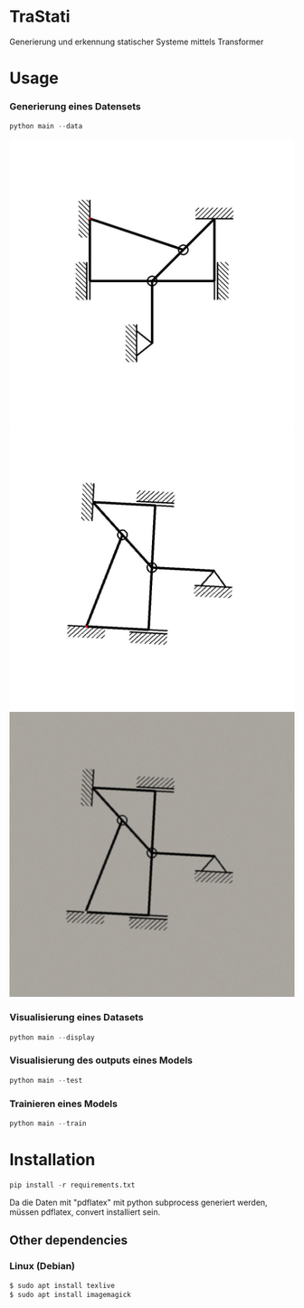 # TraStati

Generierung und erkennung statischer Systeme mittels Transformer

# Usage

### Generierung eines Datensets

```python
python main --data
```

![Cutt](assets/cut_image.jpg)
![Rotated](assets/rotated_inage.jpg)
![Noissed](assets/noised_image.jpg)

### Visualisierung eines Datasets

```python
python main --display
```

### Visualisierung des outputs eines Models

```python
python main --test
```

### Trainieren eines Models

```python
python main --train
```

# Installation

```python
pip install -r requirements.txt
```

Da die Daten mit "pdflatex" mit python subprocess generiert werden, müssen pdflatex, convert installiert sein.

## Other dependencies

### Linux (Debian)

```console
$ sudo apt install texlive
$ sudo apt install imagemagick

```
